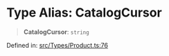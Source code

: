 # Type Alias: CatalogCursor

> **CatalogCursor**: `string`

Defined in: [src/Types/Product.ts:76](https://github.com/Fokusdotid/bail/blob/3856b89f13bbe82f2e10396a28cd4ef2089de845/src/Types/Product.ts#L76)
